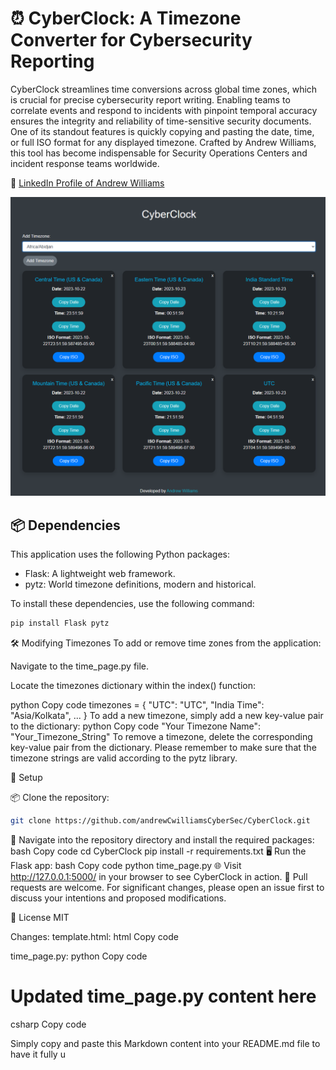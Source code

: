 # ⏰ CyberClock: A Timezone Converter for Cybersecurity Reporting

CyberClock streamlines time conversions across global time zones, which is crucial for precise cybersecurity report writing. Enabling teams to correlate events and respond to incidents with pinpoint temporal accuracy ensures the integrity and reliability of time-sensitive security documents. One of its standout features is quickly copying and pasting the date, time, or full ISO format for any displayed timezone. Crafted by Andrew Williams, this tool has become indispensable for Security Operations Centers and incident response teams worldwide.

🔗 [LinkedIn Profile of Andrew Williams](https://www.linkedin.com/in/andrew-c-williams/)

![CyberClock Screenshot](https://github.com/andrewCwilliamsCyberSec/CyberClock/blob/main/dashboard_screenshot.PNG)


## 📦 Dependencies

This application uses the following Python packages:

- Flask: A lightweight web framework.
- pytz: World timezone definitions, modern and historical.

To install these dependencies, use the following command:

```bash
pip install Flask pytz
```

🛠️ Modifying Timezones
To add or remove time zones from the application:

Navigate to the time_page.py file.

Locate the timezones dictionary within the index() function:

python
Copy code
timezones = {
    "UTC": "UTC",
    "India Time": "Asia/Kolkata",
    ...
}
To add a new timezone, simply add a new key-value pair to the dictionary:
python
Copy code
"Your Timezone Name": "Your_Timezone_String"
To remove a timezone, delete the corresponding key-value pair from the dictionary.
Please remember to make sure that the timezone strings are valid according to the pytz library.

🚀 Setup

📦 Clone the repository:
```bash
git clone https://github.com/andrewCwilliamsCyberSec/CyberClock.git
```
🔧 Navigate into the repository directory and install the required packages:
bash
Copy code
cd CyberClock
pip install -r requirements.txt
🖥️ Run the Flask app:
bash
Copy code
python time_page.py
🌐 Visit http://127.0.0.1:5000/ in your browser to see CyberClock in action.
🙌 Pull requests are welcome.
For significant changes, please open an issue first to discuss your intentions and proposed modifications.

📜 License
MIT

Changes:
template.html:
html
Copy code
<!-- Updated template.html content here -->
time_page.py:
python
Copy code
# Updated time_page.py content here
csharp
Copy code

Simply copy and paste this Markdown content into your README.md file to have it fully u
